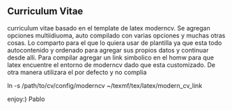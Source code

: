 ## Curriculum Vitae 

curriculum vitae basado en el template de latex moderncv.
Se agregan opciones multiidiuoma, auto compilado con varias opciones y muchas otras cosas.
Lo comparto para el que lo quiera usar de plantilla ya que esta todo autocontenido y ordenado
para agregar sus propios datos y continuar desde alli.
Para compilar agregar un link simbolico en el homw para que latex encuentre el entorno de moderncv dado que esta customizado. De otra manera utilizara el por defecto y no complia

   ln -s /path/to/cv/config/moderncv  ~/texmf/tex/latex/modern_cv_link

enjoy:) Pablo


